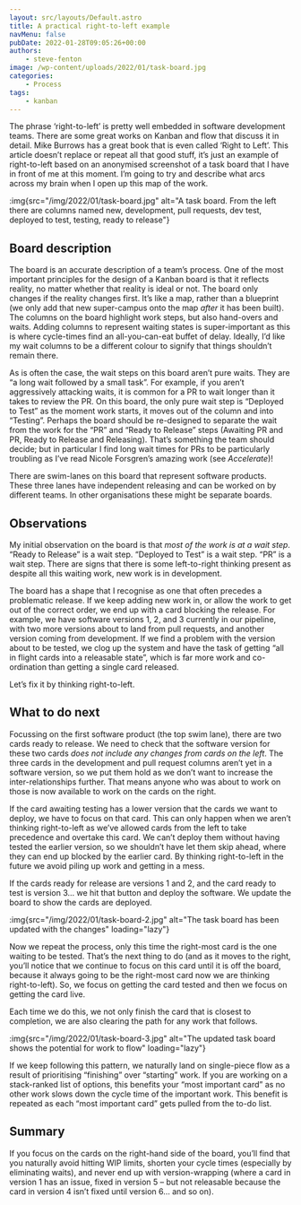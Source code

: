 ```yaml
---
layout: src/layouts/Default.astro
title: A practical right-to-left example
navMenu: false
pubDate: 2022-01-28T09:05:26+00:00
authors:
    - steve-fenton
image: /wp-content/uploads/2022/01/task-board.jpg
categories:
    - Process
tags:
    - kanban
---
```


The phrase ‘right-to-left’ is pretty well embedded in software development teams. There are some great works on Kanban and flow that discuss it in detail. Mike Burrows has a great book that is even called ‘Right to Left’. This article doesn’t replace or repeat all that good stuff, it’s just an example of right-to-left based on an anonymised screenshot of a task board that I have in front of me at this moment. I’m going to try and describe what arcs across my brain when I open up this map of the work.

:img{src="/img/2022/01/task-board.jpg" alt="A task board. From the left there are columns named new, development, pull requests, dev test, deployed to test, testing, ready to release"}

## Board description

The board is an accurate description of a team’s process. One of the most important principles for the design of a Kanban board is that it reflects reality, no matter whether that reality is ideal or not. The board only changes if the reality changes first. It’s like a map, rather than a blueprint (we only add that new super-campus onto the map *after* it has been built). The columns on the board highlight work steps, but also hand-overs and waits. Adding columns to represent waiting states is super-important as this is where cycle-times find an all-you-can-eat buffet of delay. Ideally, I’d like my wait columns to be a different colour to signify that things shouldn’t remain there.

As is often the case, the wait steps on this board aren’t pure waits. They are “a long wait followed by a small task”. For example, if you aren’t aggressively attacking waits, it is common for a PR to wait longer than it takes to review the PR. On this board, the only pure wait step is “Deployed to Test” as the moment work starts, it moves out of the column and into “Testing”. Perhaps the board should be re-designed to separate the wait from the work for the “PR” and “Ready to Release” steps (Awaiting PR and PR, Ready to Release and Releasing). That’s something the team should decide; but in particular I find long wait times for PRs to be particularly troubling as I’ve read Nicole Forsgren’s amazing work (see *Accelerate*)!

There are swim-lanes on this board that represent software products. These three lanes have independent releasing and can be worked on by different teams. In other organisations these might be separate boards.

## Observations

My initial observation on the board is that *most of the work is at a wait step*. “Ready to Release” is a wait step. “Deployed to Test” is a wait step. “PR” is a wait step. There are signs that there is some left-to-right thinking present as despite all this waiting work, new work is in development.

The board has a shape that I recognise as one that often precedes a problematic release. If we keep adding new work in, or allow the work to get out of the correct order, we end up with a card blocking the release. For example, we have software versions 1, 2, and 3 currently in our pipeline, with two more versions about to land from pull requests, and another version coming from development. If we find a problem with the version about to be tested, we clog up the system and have the task of getting “all in flight cards into a releasable state”, which is far more work and co-ordination than getting a single card released.

Let’s fix it by thinking right-to-left.

## What to do next

Focussing on the first software product (the top swim lane), there are two cards ready to release. We need to check that the software version for these two cards *does not include any changes from cards on the left*. The three cards in the development and pull request columns aren’t yet in a software version, so we put them hold as we don’t want to increase the inter-relationships further. That means anyone who was about to work on those is now available to work on the cards on the right.

If the card awaiting testing has a lower version that the cards we want to deploy, we have to focus on that card. This can only happen when we aren’t thinking right-to-left as we’ve allowed cards from the left to take precedence and overtake this card. We can’t deploy them without having tested the earlier version, so we shouldn’t have let them skip ahead, where they can end up blocked by the earlier card. By thinking right-to-left in the future we avoid piling up work and getting in a mess.

If the cards ready for release are versions 1 and 2, and the card ready to test is version 3… we hit that button and deploy the software. We update the board to show the cards are deployed.

:img{src="/img/2022/01/task-board-2.jpg" alt="The task board has been updated with the changes" loading="lazy"}

Now we repeat the process, only this time the right-most card is the one waiting to be tested. That’s the next thing to do (and as it moves to the right, you’ll notice that we continue to focus on this card until it is off the board, because it always going to be the right-most card now we are thinking right-to-left). So, we focus on getting the card tested and then we focus on getting the card live.

Each time we do this, we not only finish the card that is closest to completion, we are also clearing the path for any work that follows.

:img{src="/img/2022/01/task-board-3.jpg" alt="The updated task board shows the potential for work to flow" loading="lazy"}

If we keep following this pattern, we naturally land on single-piece flow as a result of prioritising “finishing” over “starting” work. If you are working on a stack-ranked list of options, this benefits your “most important card” as no other work slows down the cycle time of the important work. This benefit is repeated as each “most important card” gets pulled from the to-do list.

## Summary

If you focus on the cards on the right-hand side of the board, you’ll find that you naturally avoid hitting WIP limits, shorten your cycle times (especially by eliminating waits), and never end up with version-wrapping (where a card in version 1 has an issue, fixed in version 5 – but not releasable because the card in version 4 isn’t fixed until version 6… and so on).